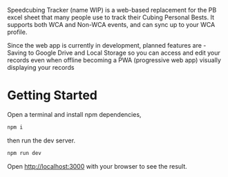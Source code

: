 Speedcubing Tracker (name WIP) is a web-based replacement for the PB excel sheet that many people use to track their Cubing Personal Bests. It supports both WCA and Non-WCA events, and can sync up to your WCA profile.

Since the web app is currently in development, planned features are -
Saving to Google Drive and Local Storage so you can access and edit your records even when offline
becoming a PWA (progressive web app)
visually displaying your records

# Getting Started

Open a terminal and install npm dependencies,

```bash
npm i
```

then run the dev server.

```bash
npm run dev
```

Open [http://localhost:3000](http://localhost:3000) with your browser to see the result.
